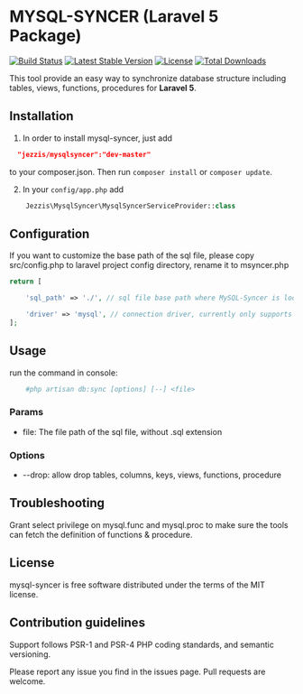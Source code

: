 # MYSQL-SYNCER (Laravel 5 Package)

[![Build Status](https://travis-ci.org/Jezzis/mysql-syncer.svg?branch=master)](https://travis-ci.org/Jezzis/mysql-syncer)
[![Latest Stable Version](https://poser.pugx.org/jezzis/mysqlsyncer/v/stable)](https://packagist.org/packages/jezzis/mysqlsyncer)
[![License](https://poser.pugx.org/jezzis/mysqlsyncer/license)](https://packagist.org/packages/jezzis/mysqlsyncer)
[![Total Downloads](https://poser.pugx.org/jezzis/mysqlsyncer/downloads)](https://packagist.org/packages/jezzis/mysqlsyncer)


This tool provide an easy way to synchronize database structure including tables, views, functions, procedures for **Laravel 5**.

## Installation

 1) In order to install mysql-syncer, just add
```json
  "jezzis/mysqlsyncer":"dev-master"
```
to your composer.json. Then run `composer install` or `composer update`.

 2) In your `config/app.php` add
```php
    Jezzis\MysqlSyncer\MysqlSyncerServiceProvider::class
```

## Configuration

If you want to customize the base path of the sql file, please copy src/config.php to laravel project config directory, rename it to msyncer.php
```php
return [

    'sql_path' => './', // sql file base path where MySQL-Syncer is looking for.

    'driver' => 'mysql', // connection driver, currently only supports MySQL.
];
```

## Usage

  run the command in console:
```bash
    #php artisan db:sync [options] [--] <file>
```

### Params

- file: The file path of the sql file, without .sql extension

### Options

- --drop: allow drop tables, columns, keys, views, functions, procedure

## Troubleshooting
  Grant select privilege on mysql.func and mysql.proc to make sure the tools can fetch the definition of functions & procedure.

## License

mysql-syncer is free software distributed under the terms of the MIT license.

## Contribution guidelines

Support follows PSR-1 and PSR-4 PHP coding standards, and semantic versioning.

Please report any issue you find in the issues page.
Pull requests are welcome.